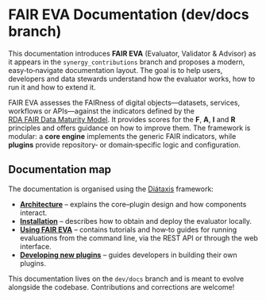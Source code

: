 # FAIR EVA Documentation (dev/docs branch)

This documentation introduces **FAIR EVA** (Evaluator, Validator & Advisor) as it appears in the `synergy_contributions` branch and proposes a modern, easy‑to‑navigate documentation layout. The goal is to help users, developers and data stewards understand how the evaluator works, how to run it and how to extend it.

FAIR EVA assesses the FAIRness of digital objects—datasets, services, workflows or APIs—against the indicators defined by the [RDA FAIR Data Maturity Model](https://doi.org/10.15497/rda00050). It provides scores for the **F**, **A**, **I** and **R** principles and offers guidance on how to improve them. The framework is modular: a **core engine** implements the generic FAIR indicators, while **plugins** provide repository‑ or domain‑specific logic and configuration.

## Documentation map

The documentation is organised using the [Diátaxis](https://diataxis.fr/) framework:

- **[Architecture](architecture.md)** – explains the core–plugin design and how components interact.
- **[Installation](installation.md)** – describes how to obtain and deploy the evaluator locally.
- **[Using FAIR EVA](usage.md)** – contains tutorials and how‑to guides for running evaluations from the command line, via the REST API or through the web interface.
- **[Developing new plugins](creating_plugin.md)** – guides developers in building their own plugins.

This documentation lives on the `dev/docs` branch and is meant to evolve alongside the codebase. Contributions and corrections are welcome!
